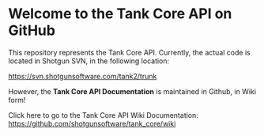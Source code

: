 Welcome to the Tank Core API on GitHub
======================================================

This repository represents the Tank Core API. Currently, the actual code is located in Shotgun SVN, in the following location:

https://svn.shotgunsoftware.com/tank2/trunk

However, the **Tank Core API Documentation** is maintained in Github, in Wiki form!

Click here to go to the Tank Core API Wiki Documentation: https://github.com/shotgunsoftware/tank_core/wiki